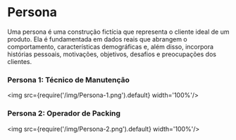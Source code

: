 # Persona

Uma persona é uma construção fictícia que representa o cliente ideal de um produto. Ela é fundamentada em dados reais que abrangem o comportamento, características demográficas e, além disso, incorpora histórias pessoais, motivações, objetivos, desafios e preocupações dos clientes.

### Persona 1: Técnico de Manutenção

<img src={require('/img/Persona-1.png').default} width='100%'/>

### Persona 2: Operador de Packing

<img src={require('/img/Persona-2.png').default} width='100%'/>

